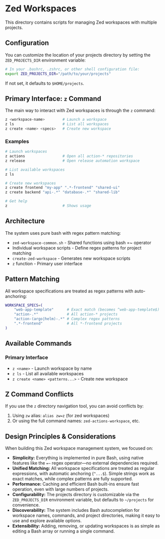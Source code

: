 # Zed Workspaces

This directory contains scripts for managing Zed workspaces with multiple projects.

## Configuration

You can customize the location of your projects directory by setting the `ZED_PROJECTS_DIR` environment variable:

```bash
# In your .bashrc, .zshrc, or other shell configuration file:
export ZED_PROJECTS_DIR="/path/to/your/projects"
```

If not set, it defaults to `$HOME/projects`.

## Primary Interface: `z` Command

The main way to interact with Zed workspaces is through the `z` command:

```bash
z <workspace-name>        # Launch a workspace
z ls                      # List all workspaces
z create <name> <specs>   # Create new workspace
```

### Examples

```bash
# Launch workspaces
z actions                 # Open all action-* repositories
z release                 # Open release automation workspace

# List available workspaces
z ls

# Create new workspaces
z create frontend "my-app" ".*-frontend" "shared-ui"
z create backend "api-.*" "database-.*" "shared-lib"

# Get help
z                         # Shows usage
```

## Architecture

The system uses pure bash with regex pattern matching:
- `zed-workspace-common.sh` - Shared functions using bash =~ operator
- Individual workspace scripts - Define regex patterns for project matching
- `create-zed-workspace` - Generates new workspace scripts
- `z` function - Primary user interface

## Pattern Matching

All workspace specifications are treated as regex patterns with auto-anchoring:

```bash
WORKSPACE_SPECS=(
    "web-app-template"      # Exact match (becomes ^web-app-template$)
    "action-.*"             # All action-* projects
    "action-(argo|helm)-.*" # Complex regex patterns
    ".*-frontend"           # All *-frontend projects
)
```

## Available Commands

### Primary Interface
- `z <name>` - Launch workspace by name
- `z ls` - List all available workspaces
- `z create <name> <patterns...>` - Create new workspace

## Z Command Conflicts

If you use the `z` directory navigation tool, you can avoid conflicts by:
1. Using `zw` alias: `alias zw=z` (for zed workspaces)
2. Or using the full command names: `zed-actions-workspace`, etc.

## Design Principles & Considerations

When building this Zed workspace management system, we focused on:

- **Simplicity:** Everything is implemented in pure Bash, using native features like the `=~` regex operator—no external dependencies required.
- **Unified Matching:** All workspace specifications are treated as regular expressions, with automatic anchoring (`^...$`). Simple strings work as exact matches, while complex patterns are fully supported.
- **Performance:** Caching and efficient Bash built-ins ensure fast operation, even with large numbers of projects.
- **Configurability:** The projects directory is customizable via the `ZED_PROJECTS_DIR` environment variable, but defaults to `~/projects` for convenience.
- **Discoverability:** The system includes Bash autocompletion for workspace names, commands, and project directories, making it easy to use and explore available options.
- **Extensibility:** Adding, removing, or updating workspaces is as simple as editing a Bash array or running a single command.
